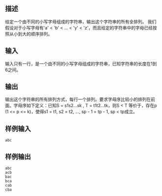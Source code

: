 ## 描述


给定一个由不同的小写字母组成的字符串，输出这个字符串的所有全排列。 我们假设对于小写字母有'a' < 'b' < ... < 'y' < 'z'，而且给定的字符串中的字母已经按照从小到大的顺序排列。 

## 输入


输入只有一行，是一个由不同的小写字母组成的字符串，已知字符串的长度在1到6之间。

## 输出


输出这个字符串的所有排列方式，每行一个排列。要求字母序比较小的排列在前面。字母序如下定义：已知S = s1s2...sk , T = t1t2...tk，则S < T 等价于，存在p (1 <= p <= k)，使得s1 = t1, s2 = t2, ..., sp - 1 = tp - 1, sp < tp成立。

## 样例输入


```
abc
```


## 样例输出


```
abc
acb
bac
bca
cab
cba

```


